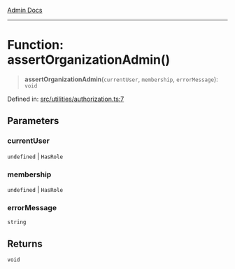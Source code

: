 [Admin Docs](/)

***

# Function: assertOrganizationAdmin()

> **assertOrganizationAdmin**(`currentUser`, `membership`, `errorMessage`): `void`

Defined in: [src/utilities/authorization.ts:7](https://github.com/Sourya07/talawa-api/blob/583d62db9438de398bb9012a4a2617e2cb268b08/src/utilities/authorization.ts#L7)

## Parameters

### currentUser

`undefined` | `HasRole`

### membership

`undefined` | `HasRole`

### errorMessage

`string`

## Returns

`void`

